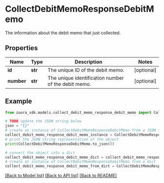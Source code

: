 # CollectDebitMemoResponseDebitMemo

The information about the debit memo that just collected. 

## Properties

Name | Type | Description | Notes
------------ | ------------- | ------------- | -------------
**id** | **str** | The unique ID of the debit memo.  | [optional] 
**number** | **str** | The unique identification number of the debit memo.  | [optional] 

## Example

```python
from zuora_sdk.models.collect_debit_memo_response_debit_memo import CollectDebitMemoResponseDebitMemo

# TODO update the JSON string below
json = "{}"
# create an instance of CollectDebitMemoResponseDebitMemo from a JSON string
collect_debit_memo_response_debit_memo_instance = CollectDebitMemoResponseDebitMemo.from_json(json)
# print the JSON string representation of the object
print(CollectDebitMemoResponseDebitMemo.to_json())

# convert the object into a dict
collect_debit_memo_response_debit_memo_dict = collect_debit_memo_response_debit_memo_instance.to_dict()
# create an instance of CollectDebitMemoResponseDebitMemo from a dict
collect_debit_memo_response_debit_memo_from_dict = CollectDebitMemoResponseDebitMemo.from_dict(collect_debit_memo_response_debit_memo_dict)
```
[[Back to Model list]](../README.md#documentation-for-models) [[Back to API list]](../README.md#documentation-for-api-endpoints) [[Back to README]](../README.md)


